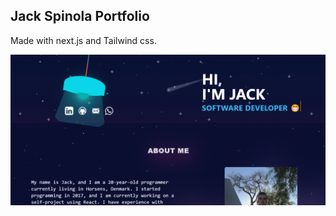 

## Jack Spinola Portfolio



Made with next.js and Tailwind css.



![image](https://github.com/kokas340/Portfolio/blob/master/public/portfolioJack.png)
